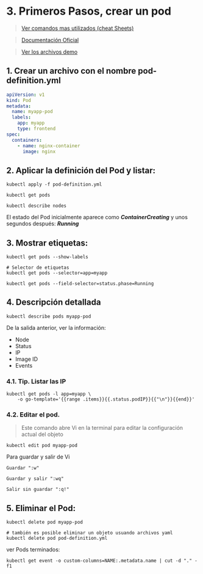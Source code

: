 # 3. Primeros Pasos, crear un pod <!-- omit in TOC -->

> [Ver comandos mas utilizados (cheat Sheets)](https://kubernetes.io/docs/reference/kubectl/cheatsheet/)

> [Documentación Oficial](https://kubernetes.io/docs/concepts/workloads/pods/)

> [Ver los archivos demo](./kubelabs-files-demo)

## 1. Crear un archivo con el nombre pod-definition.yml
```yaml
apiVersion: v1
kind: Pod
metadata:
  name: myapp-pod
  labels:
    app: myapp
    type: frontend
spec:
  containers:
    - name: nginx-container
      image: nginx
```

## 2. Aplicar la definición del Pod y listar:

```vim
kubectl apply -f pod-definition.yml

kubectl get pods

kubectl describe nodes
```

El estado del Pod inicialmente aparece como ***ContainerCreating*** y unos segundos después: ***Running***

## 3. Mostrar etiquetas:
```vim
kubectl get pods --show-labels

# Selector de etiquetas
kubectl get pods --selector=app=myapp
```

```vim
kubectl get pods --field-selector=status.phase=Running
```

## 4. Descripción detallada
```vim
kubectl describe pods myapp-pod
```
De la salida anterior, ver la información:
- Node
- Status
- IP
- Image ID
- Events


### 4.1. Tip. Listar las IP

```vim
kubectl get pods -l app=myapp \
    -o go-template='{{range .items}}{{.status.podIP}}{{"\n"}}{{end}}'
```

### 4.2. Editar el pod.

> Este comando abre Vi en la terminal para editar la configuración actual del objeto

```vim
kubectl edit pod myapp-pod
```
Para guardar y salir de Vi
~~~~
Guardar ":w"

Guardar y salir ":wq"

Salir sin guardar ":q!"
~~~~

## 5. Eliminar el Pod:
```vim
kubectl delete pod myapp-pod

# también es posible eliminar un objeto usuando archivos yaml
kubectl delete pod pod-definition.yml
```

ver Pods terminados:
```vim
kubectl get event -o custom-columns=NAME:.metadata.name | cut -d "." -f1
```
